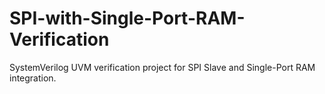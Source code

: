 # SPI-with-Single-Port-RAM-Verification
SystemVerilog UVM verification project for SPI Slave and Single-Port RAM integration.
